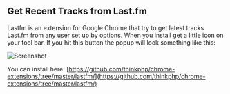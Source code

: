 Get Recent Tracks from Last.fm
------------------------------

Lastfm is an extension for Google Chrome that try to get latest tracks Last.fm from any user set up by options. When you install get a little icon on your tool bar. If you hit this button the popup will look something like this: 

![Screenshot](http://farm8.staticflickr.com/7045/6948505015_412d7eb092.jpg)

You can install here: [https://github.com/thinkphp/chrome-extensions/tree/master/lastfm/](https://github.com/thinkphp/chrome-extensions/tree/master/lastfm/)